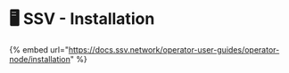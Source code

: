 # 🖥 SSV - Installation

{% embed url="https://docs.ssv.network/operator-user-guides/operator-node/installation" %}
